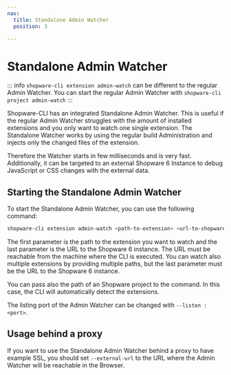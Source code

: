 ```yaml
---
nav:
  title: Standalone Admin Watcher
  position: 3

---
```


# Standalone Admin Watcher


::: info
`shopware-cli extension admin-watch` can be different to the regular Admin Watcher. You can start the regular Admin Watcher with `shopware-cli project admin-watch`
:::

Shopware-CLI has an integrated Standalone Admin Watcher. This is useful if the regular Admin Watcher struggles with the amount of installed extensions and you only want to watch one single extension. The Standalone Watcher works by using the regular build Administration and injects only the changed files of the extension.

Therefore the Watcher starts in few milliseconds and is very fast. Additionally, it can be targeted to an external Shopware 6 Instance to debug JavaScript or CSS changes with the external data.

## Starting the Standalone Admin Watcher

To start the Standalone Admin Watcher, you can use the following command:

```bash
shopware-cli extension admin-watch <path-to-extension> <url-to-shopware>
```

The first parameter is the path to the extension you want to watch and the last parameter is the URL to the Shopware 6 instance. The URL must be reachable from the machine where the CLI is executed. You can watch also multiple extensions by providing multiple paths, but the last parameter must be the URL to the Shopware 6 instance.

You can pass also the path of an Shopware project to the command. In this case, the CLI will automatically detect the extensions.

The listing port of the Admin Watcher can be changed with `--listen :<port>`.

## Usage behind a proxy

If you want to use the Standalone Admin Watcher behind a proxy to have example SSL, you should set `--external-url` to the URL where the Admin Watcher will be reachable in the Browser.

